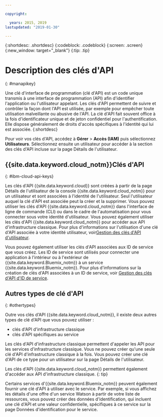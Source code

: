 ```yaml
---

copyright:

  years: 2015, 2019
lastupdated: "2019-01-30"

---
```


{:shortdesc: .shortdesc}
{:codeblock: .codeblock}
{:screen: .screen}
{:new_window: target="_blank"}
{:tip: .tip}

# Description des clés d'API
{: #manapikey}

Une clé d'interface de programmation (clé d'API) est un code unique transmis à une interface de programmation (API) afin d'identifier l'application ou l'utilisateur appelant. Les clés d'API permettent de suivre et contrôler la façon dont l'API est utilisée, par exemple pour empêcher toute utilisation malveillante ou abusive de l'API. La clé d'API fait souvent office à la fois d'identificateur unique et de jeton confidentiel pour l'authentification. Elle dispose généralement de droits d'accès spécifiques à l'identité qui lui est associée.
{:shortdesc}

Pour voir vos clés d'API, accédez à **Gérer** > **Accès (IAM)** puis sélectionnez **Utilisateurs**. Sélectionnez ensuite un utilisateur pour accéder à la section des clés d'API incluse sur la page Détails de l'utilisateur. 

## {{site.data.keyword.cloud_notm}}Clés d'API
{: #ibm-cloud-api-keys}

Les clés d'API {{site.data.keyword.cloud}} sont créées à partir de la page Détails de l'utilisateur de la console {{site.data.keyword.cloud_notm}} pour un utilisateur et sont associées à l'identité de l'utilisateur. Seul l'utilisateur auquel la clé d'API est associée peut la créer et la supprimer. Vous pouvez utiliser les clés d'API {{site.data.keyword.cloud_notm}} dans l'interface de ligne de commande (CLI) ou dans le cadre de l'automatisation pour vous connecter sous votre identité d'utilisateur. Vous pouvez également utiliser les clés d'API {{site.data.keyword.cloud_notm}} pour accéder aux API d'infrastructure classique. Pour plus d'informations sur l'utilisation d'une clé d'API associée à votre identité utilisateur, voir[Gestion des clés d'API d'utilisateur](/docs/iam?topic=iam-userapikey#userapikey).

Vous pouvez également utiliser les clés d'API associées aux ID de service que vous créez. Les ID de service sont utilisés pour connecter une application à l'intérieur ou à l'extérieur de {{site.data.keyword.Bluemix_notm}} à un service {{site.data.keyword.Bluemix_notm}}. Pour plus d'informations sur la création de clés d'API associées à un ID de service, voir  [Gestion des clés d'API d'ID de service](/docs/iam?topic=iam-serviceidapikeys#serviceidapikeys).

## Autres types de clé d'API
{: #othertypes}

Outre vos clés d'API {{site.data.keyword.cloud_notm}}, il existe deux autres types de clé d'API que vous pouvez utiliser :

* clés d'API d'infrastructure classique
* clés d'API spécifiques au service

Les clés d'API d'infrastructure classique permettent d'appeler les API pour les services d'infrastructure classique. Vous ne pouvez créer qu'une seule clé d'API d'infrastructure classique à la fois. Vous pouvez créer une clé d'API de ce type pour un utilisateur sur la page Détails de l'utilisateur.

Les clés d'API {{site.data.keyword.cloud_notm}} permettent également d'accéder aux API d'infrastructure classique.
{: tip}

Certains services d'{{site.data.keyword.Bluemix_notm}} peuvent également fournir une clé d'API à utiliser avec le service. Par exemple, si vous affichez les détails d'une offre d'un service Watson à partir de votre liste de ressources, vous pouvez créer des données d'identification, qui incluent une clé d'API et une valeur confidentielle, spécifiques à ce service sur la page Données d'identification pour le service.


